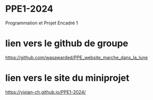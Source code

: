 # PPE1-2024
Programmation et Projet Encadré 1
# lien vers le github de groupe
https://github.com/wasawarded/PPE_website_marche_dans_la_lune
# lien vers le site du miniprojet
https://yixian-ch.github.io/PPE1-2024/
